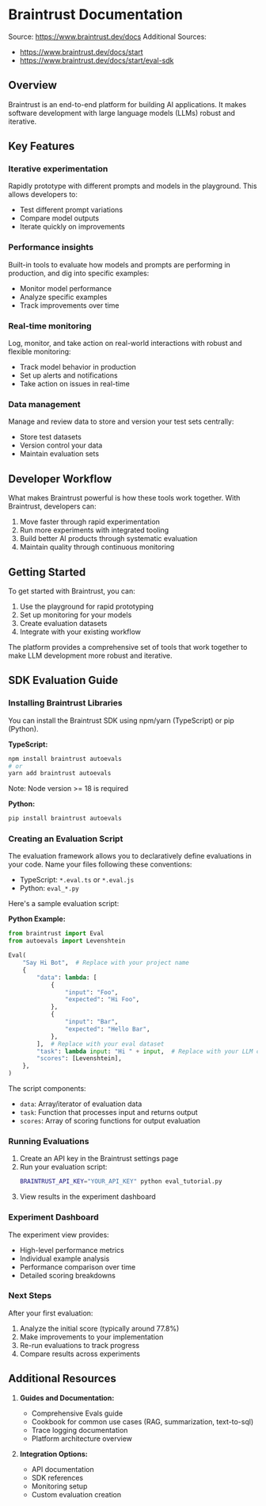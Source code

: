 # Braintrust Documentation

Source: https://www.braintrust.dev/docs
Additional Sources: 
- https://www.braintrust.dev/docs/start
- https://www.braintrust.dev/docs/start/eval-sdk

## Overview

Braintrust is an end-to-end platform for building AI applications. It makes software development with large language models (LLMs) robust and iterative.

## Key Features

### Iterative experimentation
Rapidly prototype with different prompts and models in the playground. This allows developers to:
- Test different prompt variations
- Compare model outputs
- Iterate quickly on improvements

### Performance insights
Built-in tools to evaluate how models and prompts are performing in production, and dig into specific examples:
- Monitor model performance
- Analyze specific examples
- Track improvements over time

### Real-time monitoring
Log, monitor, and take action on real-world interactions with robust and flexible monitoring:
- Track model behavior in production
- Set up alerts and notifications
- Take action on issues in real-time

### Data management
Manage and review data to store and version your test sets centrally:
- Store test datasets
- Version control your data
- Maintain evaluation sets

## Developer Workflow

What makes Braintrust powerful is how these tools work together. With Braintrust, developers can:
1. Move faster through rapid experimentation
2. Run more experiments with integrated tooling
3. Build better AI products through systematic evaluation
4. Maintain quality through continuous monitoring

## Getting Started

To get started with Braintrust, you can:
1. Use the playground for rapid prototyping
2. Set up monitoring for your models
3. Create evaluation datasets
4. Integrate with your existing workflow

The platform provides a comprehensive set of tools that work together to make LLM development more robust and iterative.

## SDK Evaluation Guide

### Installing Braintrust Libraries

You can install the Braintrust SDK using npm/yarn (TypeScript) or pip (Python).

**TypeScript:**
```bash
npm install braintrust autoevals
# or
yarn add braintrust autoevals
```
Note: Node version >= 18 is required

**Python:**
```bash
pip install braintrust autoevals
```

### Creating an Evaluation Script

The evaluation framework allows you to declaratively define evaluations in your code. Name your files following these conventions:
- TypeScript: `*.eval.ts` or `*.eval.js`
- Python: `eval_*.py`

Here's a sample evaluation script:

**Python Example:**
```python
from braintrust import Eval
from autoevals import Levenshtein

Eval(
    "Say Hi Bot",  # Replace with your project name
    {
        "data": lambda: [
            {
                "input": "Foo",
                "expected": "Hi Foo",
            },
            {
                "input": "Bar",
                "expected": "Hello Bar",
            },
        ],  # Replace with your eval dataset
        "task": lambda input: "Hi " + input,  # Replace with your LLM call
        "scores": [Levenshtein],
    },
)
```

The script components:
- `data`: Array/iterator of evaluation data
- `task`: Function that processes input and returns output
- `scores`: Array of scoring functions for output evaluation

### Running Evaluations

1. Create an API key in the Braintrust settings page
2. Run your evaluation script:
   ```bash
   BRAINTRUST_API_KEY="YOUR_API_KEY" python eval_tutorial.py
   ```
3. View results in the experiment dashboard

### Experiment Dashboard

The experiment view provides:
- High-level performance metrics
- Individual example analysis
- Performance comparison over time
- Detailed scoring breakdowns

### Next Steps

After your first evaluation:
1. Analyze the initial score (typically around 77.8%)
2. Make improvements to your implementation
3. Re-run evaluations to track progress
4. Compare results across experiments

## Additional Resources

1. **Guides and Documentation:**
   - Comprehensive Evals guide
   - Cookbook for common use cases (RAG, summarization, text-to-sql)
   - Trace logging documentation
   - Platform architecture overview

2. **Integration Options:**
   - API documentation
   - SDK references
   - Monitoring setup
   - Custom evaluation creation
